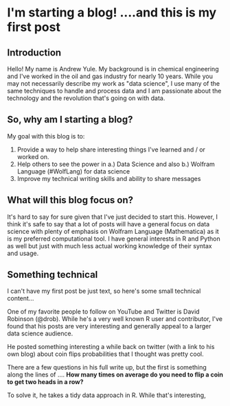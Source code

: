 # I'm starting a blog! ....and this is my first post


## Introduction

Hello! My name is Andrew Yule. My background is in chemical engineering and I've worked in the oil and gas industry for nearly 10 years. While you may not necessarily describe my work as "data science", I use many of the same techniques to handle and process data and I am passionate about the technology and the revolution that's going on with data.

## So, why am I starting a blog?

My goal with this blog is to:

1. Provide a way to help share interesting things I've learned and / or worked on.
2. Help others to see the power in 
	a.) Data Science and also
	b.) Wolfram Language (#WolfLang) for data science
3. Improve my technical writing skills and ability to share messages

## What will this blog focus on?

It's hard to say for sure given that I've just decided to start this. However, I think it's safe to say that a lot of posts will have a general focus on data science with plenty of emphasis on Wolfram Language (Mathematica) as it is my preferred computational tool. I have general interests in R and Python as well but just with much less actual working knowledge of their syntax and usage.

## Something technical

I can't have my first post be just text, so here's some small technical content...

One of my favorite people to follow on YouTube and Twitter is David Robinson (@drob). While he's a very well known R user and contributor, I've found that his posts are very interesting and generally appeal to a larger data science audience.

He posted something interesting a while back on twitter (with a link to his own blog) about coin flips probabilities that I thought was pretty cool. 

There are a few questions in his full write up, but the first is something along the lines of .... **How many times on average do you need to flip a coin to get two heads in a row?**

To solve it, he takes a tidy data approach in R. While that's interesting, 


